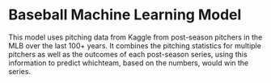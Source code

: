 # Baseball Machine Learning Model

This model uses pitching data from Kaggle from post-season pitchers in the MLB over the last 100+ years. It combines the pitching statistics for multiple pitchers as well as the outcomes of each post-season series, using this information to predict whichteam, based on the numbers, would win the series.
